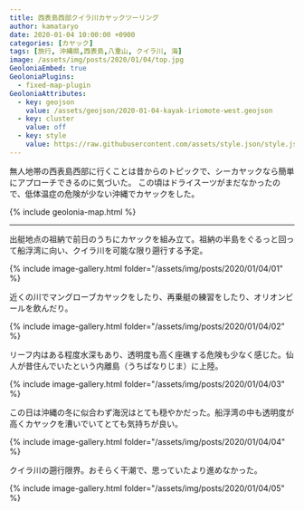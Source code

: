 ```yaml
---
title: 西表島西部クイラ川カヤックツーリング
author: kamataryo
date: 2020-01-04 10:00:00 +0900
categories: [カヤック]
tags: [旅行, 沖縄県,西表島,八重山, クイラ川, 海]
image: /assets/img/posts/2020/01/04/top.jpg
GeoloniaEmbed: true
GeoloniaPlugins:
  - fixed-map-plugin
GeoloniaAttributes:
  - key: geojson
    value: /assets/geojson/2020-01-04-kayak-iriomote-west.geojson
  - key: cluster
    value: off
  - key: style
    value: https://raw.githubusercontent.com/assets/style.json/style.json
---
```


無人地帯の西表島西部に行くことは昔からのトピックで、シーカヤックなら簡単にアプローチできるのに気づいた。
この頃はドライスーツがまだなかったので、低体温症の危険が少ない沖縄でカヤックをした。

{% include geolonia-map.html %}

---

出艇地点の祖納で前日のうちにカヤックを組み立て。祖納の半島をぐるっと回って船浮湾に向い、クイラ川を可能な限り遡行する予定。

{% include image-gallery.html folder="/assets/img/posts/2020/01/04/01" %}

近くの川でマングローブカヤックをしたり、再乗艇の練習をしたり、オリオンビールを飲んだり。

{% include image-gallery.html folder="/assets/img/posts/2020/01/04/02" %}

リーフ内はある程度水深もあり、透明度も高く座礁する危険も少なく感じた。仙人が昔住んでいたという内離島（うちぱなりじま）に上陸。

{% include image-gallery.html folder="/assets/img/posts/2020/01/04/03" %}

この日は沖縄の冬に似合わず海況はとても穏やかだった。船浮湾の中も透明度が高くカヤックを漕いでいてとても気持ちが良い。

{% include image-gallery.html folder="/assets/img/posts/2020/01/04/04" %}

クイラ川の遡行限界。おそらく干潮で、思っていたより進めなかった。

{% include image-gallery.html folder="/assets/img/posts/2020/01/04/05" %}
